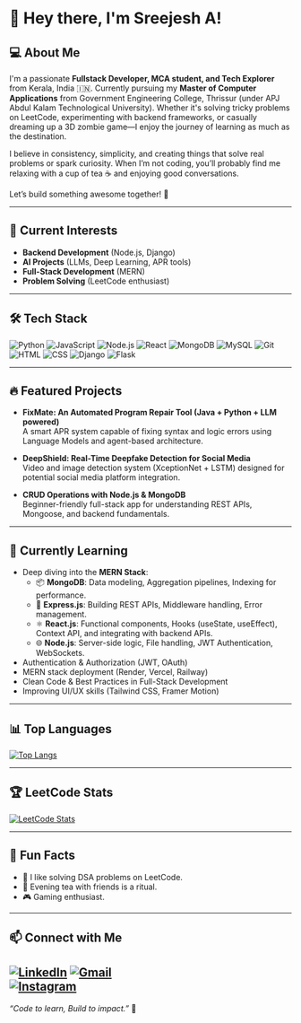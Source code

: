 # 👋 Hey there, I'm Sreejesh A!

## 💻 About Me
I'm a passionate **Fullstack Developer, MCA student, and Tech Explorer** from Kerala, India 🇮🇳. Currently pursuing my **Master of Computer Applications** from Government Engineering College, Thrissur (under APJ Abdul Kalam Technological University). Whether it's solving tricky problems on LeetCode, experimenting with backend frameworks, or casually dreaming up a 3D zombie game—I enjoy the journey of learning as much as the destination.

I believe in consistency, simplicity, and creating things that solve real problems or spark curiosity. When I’m not coding, you’ll probably find me relaxing with a cup of tea ☕ and enjoying good conversations.

Let’s build something awesome together! 🚀

---

## 🚀 Current Interests
- **Backend Development** (Node.js, Django)
- **AI Projects** (LLMs, Deep Learning, APR tools)
- **Full-Stack Development** (MERN)
- **Problem Solving** (LeetCode enthusiast)

---

## 🛠️ Tech Stack
![Python](https://img.shields.io/badge/-Python-3776AB?style=for-the-badge&logo=python&logoColor=white)
![JavaScript](https://img.shields.io/badge/-JavaScript-F7DF1E?style=for-the-badge&logo=javascript&logoColor=black)
![Node.js](https://img.shields.io/badge/-Node.js-339933?style=for-the-badge&logo=node.js&logoColor=white)
![React](https://img.shields.io/badge/-React-61DAFB?style=for-the-badge&logo=react&logoColor=black)
![MongoDB](https://img.shields.io/badge/-MongoDB-47A248?style=for-the-badge&logo=mongodb&logoColor=white)
![MySQL](https://img.shields.io/badge/-MySQL-4479A1?style=for-the-badge&logo=mysql&logoColor=white)
![Git](https://img.shields.io/badge/-Git-F05032?style=for-the-badge&logo=git&logoColor=white)
![HTML](https://img.shields.io/badge/-HTML5-E34F26?style=for-the-badge&logo=html5&logoColor=white)
![CSS](https://img.shields.io/badge/-CSS3-1572B6?style=for-the-badge&logo=css3&logoColor=white)
![Django](https://img.shields.io/badge/-Django-092E20?style=for-the-badge&logo=django&logoColor=white)
![Flask](https://img.shields.io/badge/-Flask-000000?style=for-the-badge&logo=flask)

---

## 🔥 Featured Projects
- **FixMate: An Automated Program Repair Tool (Java + Python + LLM powered)**  
  A smart APR system capable of fixing syntax and logic errors using Language Models and agent-based architecture.

- **DeepShield: Real-Time Deepfake Detection for Social Media**  
  Video and image detection system (XceptionNet + LSTM) designed for potential social media platform integration.

- **CRUD Operations with Node.js & MongoDB**  
  Beginner-friendly full-stack app for understanding REST APIs, Mongoose, and backend fundamentals.

---

## 📝 Currently Learning
- Deep diving into the **MERN Stack**:
  - 📦 **MongoDB**: Data modeling, Aggregation pipelines, Indexing for performance.
  - 🚂 **Express.js**: Building REST APIs, Middleware handling, Error management.
  - ⚛️ **React.js**: Functional components, Hooks (useState, useEffect), Context API, and integrating with backend APIs.
  - 🌐 **Node.js**: Server-side logic, File handling, JWT Authentication, WebSockets.
- Authentication & Authorization (JWT, OAuth)
- MERN stack deployment (Render, Vercel, Railway)
- Clean Code & Best Practices in Full-Stack Development
- Improving UI/UX skills (Tailwind CSS, Framer Motion)

---

## 📊 Top Languages

[![Top Langs](https://github-readme-stats.vercel.app/api/top-langs/?username=sreejeshsj&layout=compact&theme=tokyonight&hide=html,css&langs_count=4)](https://github.com/anuraghazra/github-readme-stats)

---

## 🏆 LeetCode Stats
[![LeetCode Stats](https://leetcard.jacoblin.cool/SREEJESH_A?theme=dark&font=baloo)](https://leetcode.com/u/SREEJESH_A/)

---

## 🧩 Fun Facts
- 🧠 I like solving DSA problems on LeetCode.
- 🍵 Evening tea with friends is a ritual.
- 🎮 Gaming enthusiast.

---

## 📫 Connect with Me
[![LinkedIn](https://img.shields.io/badge/-LinkedIn-0A66C2?style=for-the-badge&logo=linkedin&logoColor=white)](https://www.linkedin.com/in/sreejesh-a-0a4665239/)
[![Gmail](https://img.shields.io/badge/-Gmail-D14836?style=for-the-badge&logo=gmail&logoColor=white)](mailto:sreejeshsj01@gmail.com)  
[![Instagram](https://img.shields.io/badge/-Instagram-E4405F?style=for-the-badge&logo=instagram&logoColor=white)](https://www.instagram.com/s.r.e.e.j.e.s.h_sj/)
---

*“Code to learn, Build to impact.”* 🚀
